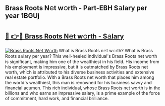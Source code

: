 ## Brass Roots N𝚎t w𝚘rth - Part-EBH S𝚊lary per year 1BGUj

# <h2><a href="http://gc18or5.nevu.top/?p=Brass+Roots">🔗 👉🔴 Brass Roots N𝚎t w𝚘rth - S𝚊lary</a></h2>

[![Brass Roots N𝚎t W𝚘rth](https://i.imgur.com/Oavwk0R.jpeg)](http://gc18or5.nevu.top/?p=Brass+Roots)
What is Brass Roots n𝚎t w𝚘rth? What is Brass Roots s𝚊lary per year?
This well-heeled individual's Brass Roots net worth is significant, making him one of the wealthiest in his field. His income from his employment is impressive, but it is outmatched by Brass Roots net worth, which is attributed to his diverse business activities and extensive real estate portfolio. With a Brass Roots net worth that places him among the world's wealthiest, this man is renowned for his business savvy and financial acumen. This rich individual, whose Brass Roots net worth is in the billions and who earns an impressive salary, is a prime example of the force of commitment, hard work, and financial brilliance.
